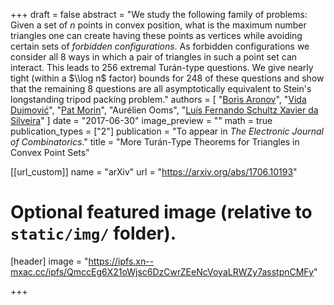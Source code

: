 +++
draft = false
abstract = "We study the following family of problems: Given a set of $n$ points in convex position, what is the maximum number triangles one can create having these points as vertices while avoiding certain sets of *forbidden configurations*. As forbidden configurations we consider all 8 ways in which a pair of triangles in such a point set can interact. This leads to 256 extremal Turán-type questions. We give nearly tight (within a $\\log n$ factor) bounds for 248 of these questions and show that the remaining 8 questions are all asymptotically equivalent to Stein's longstanding tripod packing problem."
authors = [
"[Boris Aronov](https://en.wikipedia.org/wiki/Boris_Aronov)",
"[Vida Dujmović](http://cglab.ca/~vida)",
"[Pat Morin](http://cglab.ca/~morin)",
"Aurélien Ooms",
"[Luís Fernando Schultz Xavier da Silveira](https://dblp.org/pers/hd/s/Silveira:Lu=iacute=s_Fernando_Schultz_Xavier_da)"
]
date = "2017-06-30"
image_preview = ""
math = true
publication_types = ["2"]
publication = "To appear in *The Electronic Journal of Combinatorics*."
title = "More Turán-Type Theorems for Triangles in Convex Point Sets"

[[url_custom]]
name = "arXiv"
url = "https://arxiv.org/abs/1706.10193"

# Optional featured image (relative to `static/img/` folder).
[header]
image = "https://ipfs.xn--mxac.cc/ipfs/QmccEg6X21oWjsc6DzCwrZEeNcVoyaLRWZy7asstpnCMFy"

+++

<!--More detail can easily be written here using *Markdown* and $\\rm \\LaTeX$ math code.-->

